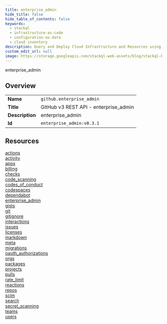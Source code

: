 ```yaml
---
title: enterprise_admin
hide_title: false
hide_table_of_contents: false
keywords:
  - stackql
  - infrastructure-as-code
  - configuration-as-data
  - cloud inventory
description: Query and Deploy Cloud Infrastructure and Resources using SQL
custom_edit_url: null
image: https://storage.googleapis.com/stackql-web-assets/blog/stackql-blog-post-featured-image.png
---
```

enterprise_admin  
    

## Overview
<table><tbody>
<tr><td><b>Name</b></td><td><code>github.enterprise_admin</code></td></tr>
<tr><td><b>Title</b></td><td>GitHub v3 REST API - enterprise_admin</td></tr>
<tr><td><b>Description</b></td><td>enterprise_admin</td></tr>
<tr><td><b>Id</b></td><td><code>enterprise_admin:v0.3.1</code></td></tr>
</tbody></table>

## Resources
<div class="row">
<div class="providerDocColumn">
<a href="/docs/providers/github/enterprise_admin/actions/index.md">actions</a><br />
<a href="/docs/providers/github/enterprise_admin/activity/index.md">activity</a><br />
<a href="/docs/providers/github/enterprise_admin/apps/index.md">apps</a><br />
<a href="/docs/providers/github/enterprise_admin/billing/index.md">billing</a><br />
<a href="/docs/providers/github/enterprise_admin/checks/index.md">checks</a><br />
<a href="/docs/providers/github/enterprise_admin/code_scanning/index.md">code_scanning</a><br />
<a href="/docs/providers/github/enterprise_admin/codes_of_conduct/index.md">codes_of_conduct</a><br />
<a href="/docs/providers/github/enterprise_admin/codespaces/index.md">codespaces</a><br />
<a href="/docs/providers/github/enterprise_admin/dependabot/index.md">dependabot</a><br />
<a href="/docs/providers/github/enterprise_admin/enterprise_admin/index.md">enterprise_admin</a><br />
<a href="/docs/providers/github/enterprise_admin/gists/index.md">gists</a><br />
<a href="/docs/providers/github/enterprise_admin/git/index.md">git</a><br />
<a href="/docs/providers/github/enterprise_admin/gitignore/index.md">gitignore</a><br />
<a href="/docs/providers/github/enterprise_admin/interactions/index.md">interactions</a><br />
<a href="/docs/providers/github/enterprise_admin/issues/index.md">issues</a><br />
<a href="/docs/providers/github/enterprise_admin/licenses/index.md">licenses</a><br />
</div>
<div class="providerDocColumn">
<a href="/docs/providers/github/enterprise_admin/markdown/index.md">markdown</a><br />
<a href="/docs/providers/github/enterprise_admin/meta/index.md">meta</a><br />
<a href="/docs/providers/github/enterprise_admin/migrations/index.md">migrations</a><br />
<a href="/docs/providers/github/enterprise_admin/oauth_authorizations/index.md">oauth_authorizations</a><br />
<a href="/docs/providers/github/enterprise_admin/orgs/index.md">orgs</a><br />
<a href="/docs/providers/github/enterprise_admin/packages/index.md">packages</a><br />
<a href="/docs/providers/github/enterprise_admin/projects/index.md">projects</a><br />
<a href="/docs/providers/github/enterprise_admin/pulls/index.md">pulls</a><br />
<a href="/docs/providers/github/enterprise_admin/rate_limit/index.md">rate_limit</a><br />
<a href="/docs/providers/github/enterprise_admin/reactions/index.md">reactions</a><br />
<a href="/docs/providers/github/enterprise_admin/repos/index.md">repos</a><br />
<a href="/docs/providers/github/enterprise_admin/scim/index.md">scim</a><br />
<a href="/docs/providers/github/enterprise_admin/search/index.md">search</a><br />
<a href="/docs/providers/github/enterprise_admin/secret_scanning/index.md">secret_scanning</a><br />
<a href="/docs/providers/github/enterprise_admin/teams/index.md">teams</a><br />
<a href="/docs/providers/github/enterprise_admin/users/index.md">users</a><br />
</div>
</div>
